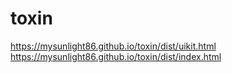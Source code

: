 # toxin

https://mysunlight86.github.io/toxin/dist/uikit.html <br>
https://mysunlight86.github.io/toxin/dist/index.html
